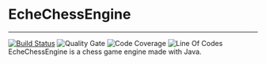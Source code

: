 # EcheChessEngine
- - -
[![Build Status](https://travis-ci.org/EcheChess/EcheChessEngine.svg?branch=master)](https://travis-ci.org/EcheChess/EcheChessEngine)
![Quality Gate](https://sonarcloud.io/api/project_badges/measure?project=ca.watier%3Aechechess-engine&metric=alert_status)
![Code Coverage](https://sonarcloud.io/api/project_badges/measure?project=ca.watier%3Aechechess-engine&metric=coverage)
![Line Of Codes](https://sonarcloud.io/api/project_badges/measure?project=ca.watier%3Aechechess-engine&metric=ncloc)
<br>
EcheChessEngine is a chess game engine made with Java.
